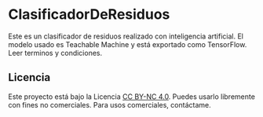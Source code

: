# ClasificadorDeResiduos
Este es un clasificador de residuos realizado con inteligencia artificial. El modelo usado es Teachable Machine y está exportado como TensorFlow. Leer terminos y condiciones. 

## Licencia

Este proyecto está bajo la Licencia [CC BY-NC 4.0](http://creativecommons.org/licenses/by-nc/4.0/). 
Puedes usarlo libremente con fines no comerciales. Para usos comerciales, contáctame.

